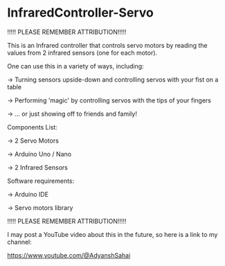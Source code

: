 # InfraredController-Servo

 !!!!! PLEASE REMEMBER ATTRIBUTION!!!!!

This is an Infrared controller that controls servo motors by reading the values from 2 infrared sensors (one for each motor).
 
 
 One can use this in a variety of ways, including:
 
-> Turning sensors upside-down and controlling servos with your fist on a table
 
-> Performing 'magic' by controlling servos with the tips of your fingers
  
-> ... or just showing off to friends and family!
 

Components List:

-> 2 Servo Motors

-> Arduino Uno / Nano
 
-> 2 Infrared Sensors
 

Software requirements:
 
-> Arduino IDE
  
-> Servo motors library
  

 !!!!! PLEASE REMEMBER ATTRIBUTION!!!!!


I may post a YouTube video about this in the future, so here is a link to my channel:

https://www.youtube.com/@AdyanshSahai

